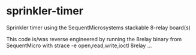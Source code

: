 # sprinkler-timer
Sprinkler timer using the SequentMicrosystems stackable 8-relay board(s)

This code is/was reverse engineered by running the 8relay binary from SequentMicro with
strace -e open,read,write,ioctl 8relay ...
